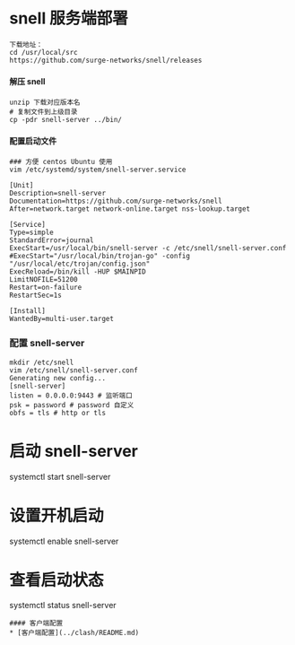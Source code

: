 # snell 服务端部署
```
下载地址：
cd /usr/local/src
https://github.com/surge-networks/snell/releases
```
#### 解压 snell
```
unzip 下载对应版本名
# 复制文件到上级目录
cp -pdr snell-server ../bin/
```
#### 配置启动文件
```
### 方便 centos Ubuntu 使用
vim /etc/systemd/system/snell-server.service

[Unit]
Description=snell-server
Documentation=https://github.com/surge-networks/snell
After=network.target network-online.target nss-lookup.target

[Service]
Type=simple
StandardError=journal
ExecStart=/usr/local/bin/snell-server -c /etc/snell/snell-server.conf
#ExecStart="/usr/local/bin/trojan-go" -config "/usr/local/etc/trojan/config.json"
ExecReload=/bin/kill -HUP $MAINPID
LimitNOFILE=51200
Restart=on-failure
RestartSec=1s

[Install]
WantedBy=multi-user.target
```
### 配置 snell-server
```
mkdir /etc/snell
vim /etc/snell/snell-server.conf
Generating new config...
[snell-server]
listen = 0.0.0.0:9443 # 监听端口
psk = password # password 自定义
obfs = tls # http or tls
```
# 启动 snell-server
systemctl start snell-server
# 设置开机启动
systemctl enable snell-server
# 查看启动状态
systemctl status snell-server
```
#### 客户端配置
* [客户端配置](../clash/README.md)